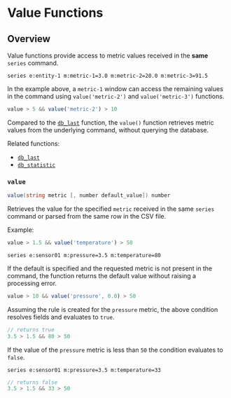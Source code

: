 # Value Functions

## Overview

Value functions provide access to metric values received in the **same** `series` command.

```ls
series e:entity-1 m:metric-1=3.0 m:metric-2=20.0 m:metric-3=91.5
```

In the example above, a `metric-1` window can access the remaining values in the command using `value('metric-2')` and `value('metric-3')` functions.

```javascript
value > 5 && value('metric-2') > 10
```

Compared to the [`db_last`](functions-series.md) function, the `value()` function retrieves metric values from the underlying command, without querying the database.

Related functions:

* [`db_last`](functions-series.md#db_last)
* [`db_statistic`](functions-series.md#db_statistic)

### `value`

```csharp
value(string metric [, number default_value]) number
```

Retrieves the value for the specified `metric` received in the same `series` command or parsed from the same row in the CSV file.

Example:

```javascript
value > 1.5 && value('temperature') > 50
```

```ls
series e:sensor01 m:pressure=3.5 m:temperature=80
```

If the default is specified and the requested metric is not present in the command, the function returns the default value without raising a processing error.

```javascript
value > 10 && value('pressure', 0.0) > 50
```

Assuming the rule is created for the `pressure` metric, the above condition resolves fields and evaluates to `true`.

```javascript
// returns true
3.5 > 1.5 && 80 > 50
```

If the value of the `pressure` metric is less than `50` the condition evaluates to `false`.

```ls
series e:sensor01 m:pressure=3.5 m:temperature=33
```

```javascript
// returns false
3.5 > 1.5 && 33 > 50
```